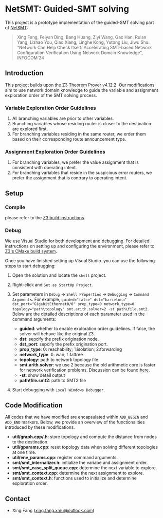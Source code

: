 # NetSMT: Guided-SMT solving
This project is a prototype implementation of the guided-SMT solving part of [NetSMT]():
> Xing Fang, Feiyan Ding, Bang Huang, Ziyi Wang, Gao Han, Rulan Yang, Lizhao You, Qiao Xiang, 
Linghe Kong, Yutong Liu, Jiwu Shu. "Network Can Help Check Itself: Accelerating SMT-based Network 
Configuration Verification Using Network Domain Knowledge", INFOCOM'24


## Introduction
This project builds upon the [Z3 Theorem Prover](https://github.com/Z3Prover/z3) v4.12.2. 
Our modifications aim to use network domain knowledge to guide the variable and assignment exploration
order of the SMT solving process.
### Variable Exploration Order Guidelines
1. All branching variables are prior to other variables.
2. Branching variables whose residing router is closer to the destination are explored first.
3. For branching variables residing in the same router, we order them based on their corresponding route announcement type.

### Assignment Exploration Order Guidelines
1. For branching variables, we prefer the value assignment that is consistent with operating intent.
2. For branching variables that reside in the suspicious error routers, we prefer the assignment that is contrary to operating intent.


## Setup
### Compile
 please refer to the [Z3 build instructions](./README-Z3.md).

### Debug
We use Visual Studio for both development and debugging. For detailed instructions
on setting up and configuring the environment, please refer to
[Z3's CMake build system](./README-CMake.md).

Once you have finished setting up Visual Studio.
you can use the following steps to start debugging:  

1. Open the solution and locate the `shell` project.
2. Right-click and `Set as StartUp Project`.
3. Set parameters in `Debug` -> `Shell Properties` -> `Debugging` -> `Command Arguments`. For example,
`guided="false" dst="barcelona" dst_port="GigabitEthernet0/0" prop_type=0 network_type=0 topology="path\topology"
smt.arith.solver=2 -st path\file.smt2`. Below are the detailed descriptions of each parameter used in the command arguments:
    - **guided**: whether to enable exploration order guidelines. If false, the solver will behave like the original Z3.
    - **dst**: sepcify the prefix origination node.
    - **dst_port**: sepcify the prefix origination port.
    - **prop_type**: 0: reachability; 1:isolation; 2:forwarding
    - **network_type**:  0: wan; 1:fattree
    - **topology**: path to network topology file 
    - **smt.arith.solver**: we use 2 because the old arithmetic core is faster for network verification problems.
   Discussion can be found [here](https://github.com/Z3Prover/z3/issues/6740).
    - **-st**: show detail output
    - **path\file.smt2**: path to SMT2 file

4. Start debugging with `Local Windows Debugger`.


## Code Modification
All codes that we have modified are encapsulated within `ADD_BEGIN` and `ADD_END` markers.
Below, we provide an overview of the functionalities introduced by these modifications.
- **util/graph.cpp/.h**: store topology and compute the distance from nodes to the destination.
- **util/gparams.cpp**: reset topology data when solving different topologies at one time.
- **util/env_params.cpp**: register command arguments.
- **smt/smt_internalizer.h**: initialize the variabe and assignment order.
- **smt/smt_case_split_queue.cpp**: determine the next variable to explore.
- **smt/smt_context.cpp**: determine the next assignment to explore.
- **smt/smt_context.h**: functions used to initialize and determine exploration order.


## Contact

- Xing Fang (xing.fang.xmu@outlook.com)
